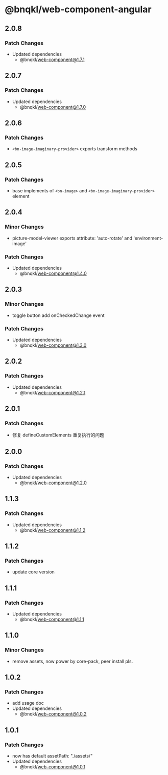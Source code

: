 # @bnqkl/web-component-angular

## 2.0.8

### Patch Changes

- Updated dependencies
  - @bnqkl/web-component@1.7.1

## 2.0.7

### Patch Changes

- Updated dependencies
  - @bnqkl/web-component@1.7.0

## 2.0.6

### Patch Changes

- `<bn-image-imaginary-provider>` exports transform methods

## 2.0.5

### Patch Changes

- base implements of `<bn-image>` and `<bn-image-imaginary-provider>` element

## 2.0.4

### Minor Changes

- picture-model-viewer exports attribute: 'auto-rotate' and 'environment-image'

### Patch Changes

- Updated dependencies
  - @bnqkl/web-component@1.4.0

## 2.0.3

### Minor Changes

- toggle button add onCheckedChange event

### Patch Changes

- Updated dependencies
  - @bnqkl/web-component@1.3.0

## 2.0.2

### Patch Changes

- Updated dependencies
  - @bnqkl/web-component@1.2.1

## 2.0.1

### Patch Changes

- 修复 defineCustomElements 重复执行的问题

## 2.0.0

### Patch Changes

- Updated dependencies
  - @bnqkl/web-component@1.2.0

## 1.1.3

### Patch Changes

- Updated dependencies
  - @bnqkl/web-component@1.1.2

## 1.1.2

### Patch Changes

- update core version

## 1.1.1

### Patch Changes

- Updated dependencies
  - @bnqkl/web-component@1.1.1

## 1.1.0

### Minor Changes

- remove assets, now power by core-pack, peer install pls.

## 1.0.2

### Patch Changes

- add usage doc
- Updated dependencies
  - @bnqkl/web-component@1.0.2

## 1.0.1

### Patch Changes

- <bn-config-util/> now has default assetPath: "./assets/"
- Updated dependencies
  - @bnqkl/web-component@1.0.1
